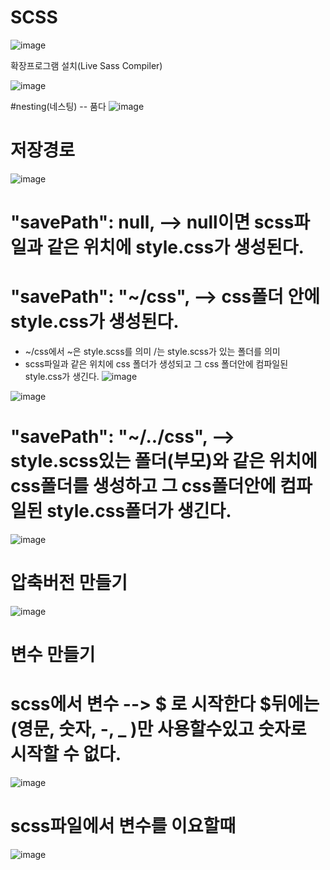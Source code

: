 # SCSS

![image](https://github.com/hyunju960429/SCSS/assets/145514544/4dcc8434-9540-453c-ba56-3ecdfdd82ad1)

확장프로그램 설치(Live Sass Compiler)

![image](https://github.com/hyunju960429/SCSS/assets/145514544/c1a697d2-2e10-45fd-ba5e-e2086bb22f8e)


#nesting(네스팅) -- 품다
![image](https://github.com/hyunju960429/SCSS/assets/145514544/2964ee49-ccd8-4a80-891b-8777b68fb4f9)


# 저장경로
![image](https://github.com/hyunju960429/SCSS/assets/145514544/6dd2f8ef-db3f-4431-8124-a7ba25019b79)

# "savePath": null,  --> null이면 scss파일과 같은 위치에 style.css가 생성된다.


# "savePath": "~/css",  --> css폴더 안에 style.css가 생성된다.
 - ~/css에서 ~은 style.scss를 의미 /는 style.scss가 있는 폴더를 의미
 - scss파일과 같은 위치에 css 폴더가 생성되고 그 css 폴더안에 컴파일된 style.css가 생긴다.
![image](https://github.com/hyunju960429/SCSS/assets/145514544/bb44730d-0f90-478c-8b83-8effd0d3932e)

![image](https://github.com/hyunju960429/SCSS/assets/145514544/ea84a054-e06a-4202-b3c0-40fe1cd76ed2)


# "savePath": "~/../css", --> style.scss있는 폴더(부모)와 같은 위치에 css폴더를 생성하고 그 css폴더안에 컴파일된 style.css폴더가 생긴다.

![image](https://github.com/hyunju960429/SCSS/assets/145514544/efb6a9e2-09a3-4716-aa15-d63b86bd4785)


# 압축버전 만들기
![image](https://github.com/hyunju960429/SCSS/assets/145514544/dc2ee4e2-bcaa-491c-a393-476e0dd5a616)


# 변수 만들기
# scss에서 변수 --> 		&#36; 로 시작한다 $뒤에는 (영문, 숫자, -, _ )만 사용할수있고 숫자로 시작할 수 없다.



![image](https://github.com/hyunju960429/SCSS/assets/145514544/f8f98328-5f48-47a5-98cf-ecfd1f04b48b)


# scss파일에서 변수를 이요할때
![image](https://github.com/hyunju960429/SCSS/assets/145514544/99a6cc5a-3be5-47b3-88da-4f67f49d655d)
